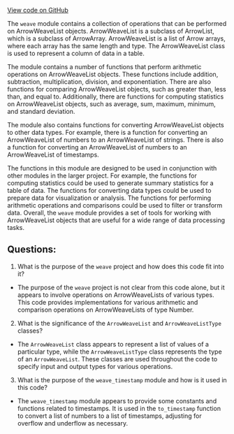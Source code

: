 [View code on GitHub](https://github.com/wandb/weave/weave/ops_arrow/number.py)

The `weave` module contains a collection of operations that can be performed on ArrowWeaveList objects. ArrowWeaveList is a subclass of ArrowList, which is a subclass of ArrowArray. ArrowWeaveList is a list of Arrow arrays, where each array has the same length and type. The ArrowWeaveList class is used to represent a column of data in a table.

The module contains a number of functions that perform arithmetic operations on ArrowWeaveList objects. These functions include addition, subtraction, multiplication, division, and exponentiation. There are also functions for comparing ArrowWeaveList objects, such as greater than, less than, and equal to. Additionally, there are functions for computing statistics on ArrowWeaveList objects, such as average, sum, maximum, minimum, and standard deviation.

The module also contains functions for converting ArrowWeaveList objects to other data types. For example, there is a function for converting an ArrowWeaveList of numbers to an ArrowWeaveList of strings. There is also a function for converting an ArrowWeaveList of numbers to an ArrowWeaveList of timestamps.

The functions in this module are designed to be used in conjunction with other modules in the larger project. For example, the functions for computing statistics could be used to generate summary statistics for a table of data. The functions for converting data types could be used to prepare data for visualization or analysis. The functions for performing arithmetic operations and comparisons could be used to filter or transform data. Overall, the `weave` module provides a set of tools for working with ArrowWeaveList objects that are useful for a wide range of data processing tasks.
## Questions: 
 1. What is the purpose of the `weave` project and how does this code fit into it?
- The purpose of the `weave` project is not clear from this code alone, but it appears to involve operations on ArrowWeaveLists of various types. This code provides implementations for various arithmetic and comparison operations on ArrowWeaveLists of type Number.

2. What is the significance of the `ArrowWeaveList` and `ArrowWeaveListType` classes?
- The `ArrowWeaveList` class appears to represent a list of values of a particular type, while the `ArrowWeaveListType` class represents the type of an `ArrowWeaveList`. These classes are used throughout the code to specify input and output types for various operations.

3. What is the purpose of the `weave_timestamp` module and how is it used in this code?
- The `weave_timestamp` module appears to provide some constants and functions related to timestamps. It is used in the `to_timestamp` function to convert a list of numbers to a list of timestamps, adjusting for overflow and underflow as necessary.